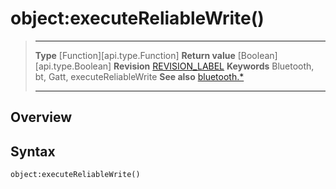 # object:executeReliableWrite()

> --------------------- ------------------------------------------------------------------------------------------
> __Type__              [Function][api.type.Function]
> __Return value__      [Boolean][api.type.Boolean]
> __Revision__          [REVISION_LABEL](REVISION_URL)
> __Keywords__          Bluetooth, bt, Gatt, executeReliableWrite
> __See also__          [bluetooth.*](/plugin.bluetooth.md)
> --------------------- ------------------------------------------------------------------------------------------

## Overview

## Syntax

	object:executeReliableWrite()
